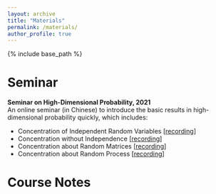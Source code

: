 ```yaml
---
layout: archive
title: "Materials"
permalink: /materials/
author_profile: true
---
```


{% include base_path %}

Seminar
=======================
**Seminar on High-Dimensional Probability, 2021** <br>
An online seminar (in Chinese) to introduce the basic results in high-dimensional probability quickly, which includes:
* Concentration of Independent Random Variables [[recording](https://www.bilibili.com/video/BV1ey4y187xN/)]
* Concentration without Independence [[recording](https://www.bilibili.com/video/BV1vv411h7TJ/)]
* Concentration about Random Matrices [[recording](https://www.bilibili.com/video/BV1qf4y147Q9/)]
* Concentration about Random Process [[recording](https://www.bilibili.com/video/BV1hN411Q7h1/)]


Course Notes
=======================